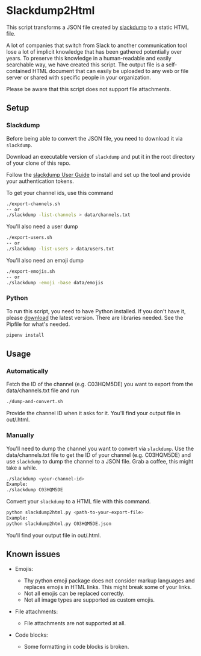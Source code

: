 # Slackdump2Html

This script transforms a JSON file created by [slackdump](https://github.com/rusq/slackdump) to a static HTML file.

A lot of companies that switch from Slack to another communication tool lose a lot of implicit knowledge that has been gathered potentially over years.
To preserve this knowledge in a human-readable and easily searchable way, we have created this script.
The output file is a self-contained HTML document that can easily be uploaded to any web or file server or shared with specific people in your organization.

Please be aware that this script does not support file attachments.

## Setup

### Slackdump

Before being able to convert the JSON file, you need to download it via `slackdump`.

Download an executable version of `slackdump` and put it in the root directory of your clone of this repo.

Follow the [slackdump User Guide](https://github.com/rusq/slackdump/blob/master/doc/README.rst) to install and set up the tool and provide your authentication tokens.

To get your channel ids, use this command

```bash
./export-channels.sh
-- or
./slackdump -list-channels > data/channels.txt
```

You'll also need a user dump

```bash
./export-users.sh
-- or
./slackdump -list-users > data/users.txt
```

You'll also need an emoji dump

```bash
./export-emojis.sh
-- or
./slackdump -emoji -base data/emojis
```

### Python

To run this script, you need to have Python installed. If you don't have it, please [download](https://www.python.org/downloads/) the latest version.
There are libraries needed. See the Pipfile for what's needed.

```bash
pipenv install
```

## Usage

### Automatically

Fetch the ID of the channel (e.g. C03HQM5DE) you want to export from the data/channels.txt file and run

```bash
./dump-and-convert.sh
```

Provide the channel ID when it asks for it. You'll find your output file in out/<channel-name>.html.

### Manually

You'll need to dump the channel you want to convert via `slackdump`.
Use the data/channels.txt file to get the ID of your channel (e.g. C03HQM5DE) and use `slackdump` to dump the channel to a JSON file.
Grab a coffee, this might take a while.

```bash
./slackdump <your-channel-id>
Example:
./slackdump C03HQM5DE
```

Convert your `slackdump` to a HTML file with this command.

```bash
python slackdump2html.py <path-to-your-export-file>
Example:
python slackdump2html.py C03HQM5DE.json
```

You'll find your output file in out/<channel-name>.html.

## Known issues

* Emojis:
  * Thy python emoji package does not consider markup languages and replaces emojis in HTML links. This might break some of your links.
  * Not all emojis can be replaced correctly.
  * Not all image types are supported as custom emojis.

* File attachments:
  * File attachments are not supported at all.

* Code blocks:
  * Some formatting in code blocks is broken.
  